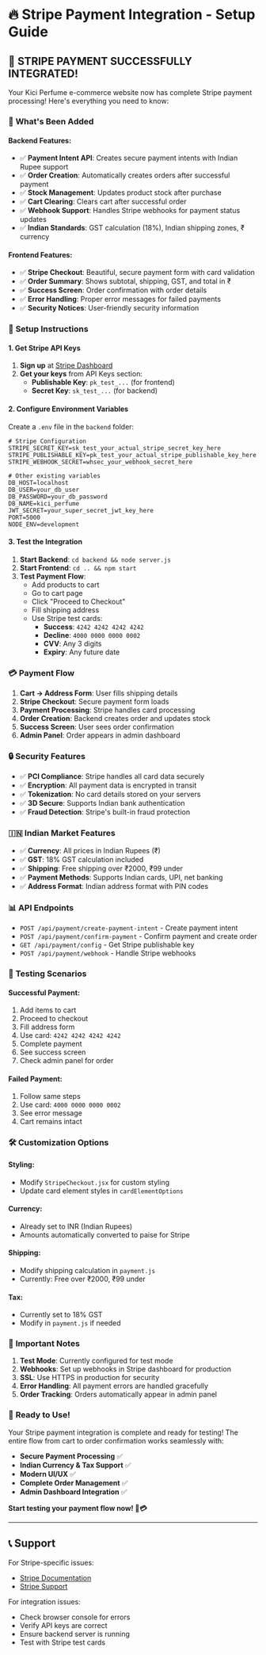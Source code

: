 # 🔥 Stripe Payment Integration - Setup Guide

## 🎉 **STRIPE PAYMENT SUCCESSFULLY INTEGRATED!**

Your Kici Perfume e-commerce website now has complete Stripe payment processing! Here's everything you need to know:

### 🚀 **What's Been Added**

#### **Backend Features:**
- ✅ **Payment Intent API**: Creates secure payment intents with Indian Rupee support
- ✅ **Order Creation**: Automatically creates orders after successful payment
- ✅ **Stock Management**: Updates product stock after purchase
- ✅ **Cart Clearing**: Clears cart after successful order
- ✅ **Webhook Support**: Handles Stripe webhooks for payment status updates
- ✅ **Indian Standards**: GST calculation (18%), Indian shipping zones, ₹ currency

#### **Frontend Features:**
- ✅ **Stripe Checkout**: Beautiful, secure payment form with card validation
- ✅ **Order Summary**: Shows subtotal, shipping, GST, and total in ₹
- ✅ **Success Screen**: Order confirmation with order details
- ✅ **Error Handling**: Proper error messages for failed payments
- ✅ **Security Notices**: User-friendly security information

### 🔧 **Setup Instructions**

#### **1. Get Stripe API Keys**
1. **Sign up** at [Stripe Dashboard](https://dashboard.stripe.com)
2. **Get your keys** from API Keys section:
   - **Publishable Key**: `pk_test_...` (for frontend)
   - **Secret Key**: `sk_test_...` (for backend)

#### **2. Configure Environment Variables**
Create a `.env` file in the `backend` folder:

```env
# Stripe Configuration
STRIPE_SECRET_KEY=sk_test_your_actual_stripe_secret_key_here
STRIPE_PUBLISHABLE_KEY=pk_test_your_actual_stripe_publishable_key_here
STRIPE_WEBHOOK_SECRET=whsec_your_webhook_secret_here

# Other existing variables
DB_HOST=localhost
DB_USER=your_db_user
DB_PASSWORD=your_db_password
DB_NAME=kici_perfume
JWT_SECRET=your_super_secret_jwt_key_here
PORT=5000
NODE_ENV=development
```

#### **3. Test the Integration**

1. **Start Backend**: `cd backend && node server.js`
2. **Start Frontend**: `cd .. && npm start`
3. **Test Payment Flow**:
   - Add products to cart
   - Go to cart page
   - Click "Proceed to Checkout"
   - Fill shipping address
   - Use Stripe test cards:
     - **Success**: `4242 4242 4242 4242`
     - **Decline**: `4000 0000 0000 0002`
     - **CVV**: Any 3 digits
     - **Expiry**: Any future date

### 💳 **Payment Flow**

1. **Cart → Address Form**: User fills shipping details
2. **Stripe Checkout**: Secure payment form loads
3. **Payment Processing**: Stripe handles card processing
4. **Order Creation**: Backend creates order and updates stock
5. **Success Screen**: User sees order confirmation
6. **Admin Panel**: Order appears in admin dashboard

### 🔒 **Security Features**

- ✅ **PCI Compliance**: Stripe handles all card data securely
- ✅ **Encryption**: All payment data is encrypted in transit
- ✅ **Tokenization**: No card details stored on your servers
- ✅ **3D Secure**: Supports Indian bank authentication
- ✅ **Fraud Detection**: Stripe's built-in fraud protection

### 🇮🇳 **Indian Market Features**

- ✅ **Currency**: All prices in Indian Rupees (₹)
- ✅ **GST**: 18% GST calculation included
- ✅ **Shipping**: Free shipping over ₹2000, ₹99 under
- ✅ **Payment Methods**: Supports Indian cards, UPI, net banking
- ✅ **Address Format**: Indian address format with PIN codes

### 📊 **API Endpoints**

- `POST /api/payment/create-payment-intent` - Create payment intent
- `POST /api/payment/confirm-payment` - Confirm payment and create order
- `GET /api/payment/config` - Get Stripe publishable key
- `POST /api/payment/webhook` - Handle Stripe webhooks

### 🎯 **Testing Scenarios**

#### **Successful Payment:**
1. Add items to cart
2. Proceed to checkout
3. Fill address form
4. Use card: `4242 4242 4242 4242`
5. Complete payment
6. See success screen
7. Check admin panel for order

#### **Failed Payment:**
1. Follow same steps
2. Use card: `4000 0000 0000 0002`
3. See error message
4. Cart remains intact

### 🛠️ **Customization Options**

#### **Styling:**
- Modify `StripeCheckout.jsx` for custom styling
- Update card element styles in `cardElementOptions`

#### **Currency:**
- Already set to INR (Indian Rupees)
- Amounts automatically converted to paise for Stripe

#### **Shipping:**
- Modify shipping calculation in `payment.js`
- Currently: Free over ₹2000, ₹99 under

#### **Tax:**
- Currently set to 18% GST
- Modify in `payment.js` if needed

### 🚨 **Important Notes**

1. **Test Mode**: Currently configured for test mode
2. **Webhooks**: Set up webhooks in Stripe dashboard for production
3. **SSL**: Use HTTPS in production for security
4. **Error Handling**: All payment errors are handled gracefully
5. **Order Tracking**: Orders automatically appear in admin panel

### 🎉 **Ready to Use!**

Your Stripe payment integration is complete and ready for testing! The entire flow from cart to order confirmation works seamlessly with:

- **Secure Payment Processing** ✅
- **Indian Currency & Tax Support** ✅  
- **Modern UI/UX** ✅
- **Complete Order Management** ✅
- **Admin Dashboard Integration** ✅

**Start testing your payment flow now! 🚀💳**

---

## 📞 **Support**

For Stripe-specific issues:
- [Stripe Documentation](https://stripe.com/docs)
- [Stripe Support](https://support.stripe.com)

For integration issues:
- Check browser console for errors
- Verify API keys are correct
- Ensure backend server is running
- Test with Stripe test cards

